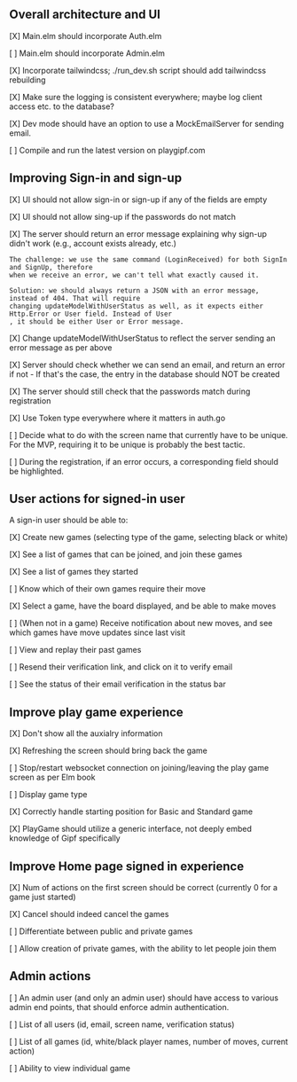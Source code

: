 ## Overall architecture and UI

[X] Main.elm should incorporate Auth.elm 

[ ] Main.elm should incorporate Admin.elm

[X] Incorporate tailwindcss; ./run_dev.sh script should add tailwindcss rebuilding

[X] Make sure the logging is consistent everywhere; maybe log client access etc. to 
    the database?

[X] Dev mode should have an option to use a MockEmailServer for sending email.

[ ] Compile and run the latest version on playgipf.com

## Improving Sign-in and sign-up

[X] UI should not allow sign-in or sign-up if any of the fields are empty

[X] UI should not allow sing-up if the passwords do not match

[X] The server should return an error message explaining why sign-up didn't work 
    (e.g., account exists already, etc.)

    The challenge: we use the same command (LoginReceived) for both SignIn and SignUp, therefore
    when we receive an error, we can't tell what exactly caused it.

    Solution: we should always return a JSON with an error message, instead of 404. That will require
    changing updateModelWithUserStatus as well, as it expects either Http.Error or User field. Instead of User
    , it should be either User or Error message.

[X] Change updateModelWithUserStatus to reflect the server sending an error message as per above

[X] Server should check whether we can send an email, and return an error if not
    - If that's the case, the entry in the database should NOT be created

[X] The server should still check that the passwords match during registration

[X] Use Token type everywhere where it matters in auth.go
 
[ ] Decide what to do with the screen name that currently have to be unique. For the MVP,
    requiring it to be unique is probably the best tactic.

[ ] During the registration, if an error occurs, a corresponding field should be highlighted.

## User actions for signed-in user

A sign-in user should be able to:

[X] Create new games (selecting type of the game, selecting black or white)

[X] See a list of games that can be joined, and join these games

[X] See a list of games they started

[ ] Know which of their own games require their move

[X] Select a game, have the board displayed, and be able to make moves

[ ] (When not in a game) Receive notification about new moves, and see which games have move
    updates since last visit

[ ] View and replay their past games

[ ] Resend their verification link, and click on it to verify email

[ ] See the status of their email verification in the status bar


## Improve play game experience

[X] Don't show all the auxialry information

[X] Refreshing the screen should bring back the game

[ ] Stop/restart websocket connection on joining/leaving the play game screen as per Elm book

[ ] Display game type

[X] Correctly handle starting position for Basic and Standard game

[X] PlayGame should utilize a generic interface, not deeply embed knowledge of Gipf specifically


## Improve Home page signed in experience

[X] Num of actions on the first screen should be correct (currently 0 for a game just started)

[X] Cancel should indeed cancel the games

[ ] Differentiate between public and private games

[ ] Allow creation of private games, with the ability to let people join them


## Admin actions

[ ] An admin user (and only an admin user) should have access to various admin end points, that should enforce
    admin authentication.

[ ] List of all users (id, email, screen name, verification status)

[ ] List of all games (id, white/black player names, number of moves, current action)

[ ] Ability to view individual game